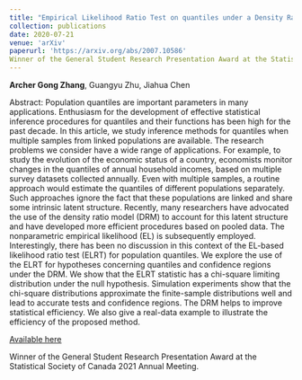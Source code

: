 ```yaml
--- 
title: "Empirical Likelihood Ratio Test on quantiles under a Density Ratio Model" 
collection: publications 
date: 2020-07-21
venue: 'arXiv'
paperurl: 'https://arxiv.org/abs/2007.10586' 
Winner of the General Student Research Presentation Award at the Statistical Society of Canada 2021 Annual Meeting. 
--- 
```


**Archer Gong Zhang**, Guangyu Zhu, Jiahua Chen

Abstract: Population quantiles are important parameters in many applications. Enthusiasm for the development of effective statistical inference procedures for quantiles and their functions has been high for the past decade. In this article, we study inference methods for quantiles when multiple samples from linked populations are available. The research problems we consider have a wide range of applications. For example, to study the evolution of the economic status of a country, economists monitor changes in the quantiles of annual household incomes, based on multiple survey datasets collected annually. Even with multiple samples, a routine approach would estimate the quantiles of different populations separately. Such approaches ignore the fact that these populations are linked and share some intrinsic latent structure. Recently, many researchers have advocated the use of the density ratio model (DRM) to account for this latent structure and have developed more efficient procedures based on pooled data. The nonparametric empirical likelihood (EL) is subsequently employed. Interestingly, there has been no discussion in this context of the EL-based likelihood ratio test (ELRT) for population quantiles. We explore the use of the ELRT for hypotheses concerning quantiles and confidence regions under the DRM. We show that the ELRT statistic has a chi-square limiting distribution under the null hypothesis. Simulation experiments show that the chi-square distributions approximate the finite-sample distributions well and lead to accurate tests and confidence regions. The DRM helps to improve statistical efficiency. We also give a real-data example to illustrate the efficiency of the proposed method.

[Available here](https://arxiv.org/abs/2007.10586)

Winner of the General Student Research Presentation Award at the Statistical Society of Canada 2021 Annual Meeting. 
